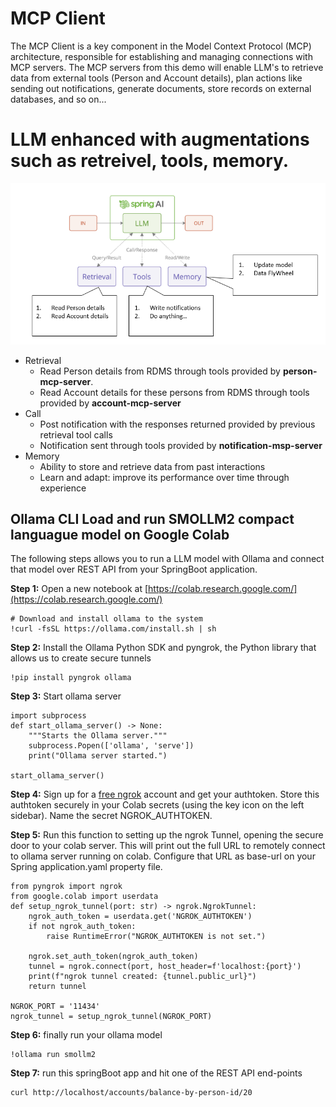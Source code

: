 # MCP Client
The MCP Client is a key component in the Model Context Protocol (MCP) architecture, responsible for establishing and managing connections with MCP servers.
The MCP servers from this demo will enable LLM's to retrieve data from external tools (Person and Account details), plan actions like sending out notifications, generate documents, store records on external databases, and so on...

# LLM enhanced with augmentations such as retreivel, tools, memory.

<img title="Model Context Protocol legend" alt="Alt text" src="/images/mcp.png">

- Retrieval
  - Read Person details from RDMS through tools provided by **person-mcp-server**.
  - Read Account details for these persons from RDMS through tools provided by **account-mcp-server**
- Call 
  - Post notification with the responses returned provided by previous retrieval tool calls
  - Notification sent through tools provided by **notification-msp-server**
- Memory
  - Ability to store and retrieve data from past interactions
  - Learn and adapt: improve its performance over time through experience


## Ollama CLI Load and run SMOLLM2 compact languague model on Google Colab
The following steps allows you to run a LLM model with Ollama and connect that model over REST API from your SpringBoot application.

**Step 1:** Open a new notebook at [https://colab.research.google.com/](https://colab.research.google.com/)
```
# Download and install ollama to the system
!curl -fsSL https://ollama.com/install.sh | sh 
```
**Step 2:** Install the Ollama Python SDK and pyngrok, the Python library that allows us to create secure tunnels
```
!pip install pyngrok ollama
```
**Step 3:** Start ollama server
```
import subprocess
def start_ollama_server() -> None:
    """Starts the Ollama server."""
    subprocess.Popen(['ollama', 'serve'])
    print("Ollama server started.")

start_ollama_server()
```
**Step 4:** Sign up for a [free ngrok](https://dashboard.ngrok.com/) account and get your authtoken. Store this authtoken securely in your Colab secrets (using the key icon on the left sidebar). Name the secret NGROK_AUTHTOKEN.

**Step 5:** Run this function to setting up the ngrok Tunnel, opening the secure door to your colab server. This will print out the full URL to remotely connect to ollama server running on colab. Configure that URL as base-url on your Spring application.yaml property file.
```
from pyngrok import ngrok
from google.colab import userdata
def setup_ngrok_tunnel(port: str) -> ngrok.NgrokTunnel:
    ngrok_auth_token = userdata.get('NGROK_AUTHTOKEN')
    if not ngrok_auth_token:
        raise RuntimeError("NGROK_AUTHTOKEN is not set.")

    ngrok.set_auth_token(ngrok_auth_token)
    tunnel = ngrok.connect(port, host_header=f'localhost:{port}')
    print(f"ngrok tunnel created: {tunnel.public_url}")
    return tunnel
    
NGROK_PORT = '11434'
ngrok_tunnel = setup_ngrok_tunnel(NGROK_PORT)
```
**Step 6:** finally run your ollama model
```
!ollama run smollm2
```
**Step 7:** run this springBoot app and hit one of the REST API end-points
```
curl http://localhost/accounts/balance-by-person-id/20
```
